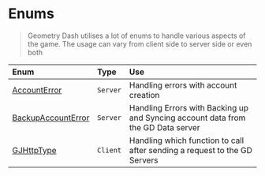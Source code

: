 # Enums

> Geometry Dash utilises a lot of enums to handle various aspects of the game. The usage can vary from client side to server side or even both

| Enum                                                      | Type     | Use                                                                              |
| :-------------------------------------------------------- | :------- | :------------------------------------------------------------------------------- |
| [AccountError](/enums/server/AccountError.md)             | `Server` | Handling errors with account creation                                            |
| [BackupAccountError](/enums/server/BackupAccountError.md) | `Server` | Handling Errors with Backing up and Syncing account data from the GD Data server |
| [GJHttpType](/enums/client/GJHttpType.md)                 | `Client` | Handling which function to call after sending a request to the GD Servers        |
